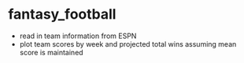 # fantasy_football

- read in team information from ESPN
- plot team scores by week and projected total wins assuming mean score is maintained
